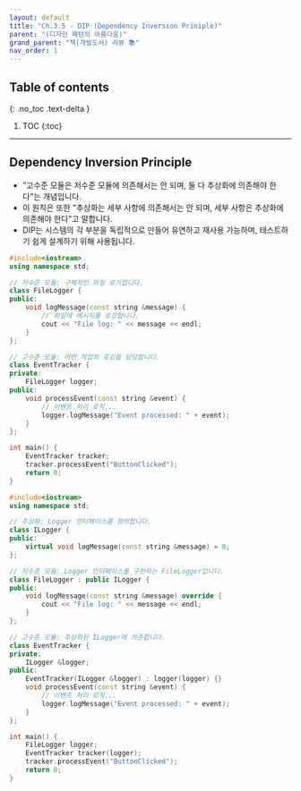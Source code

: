 ```yaml
---
layout: default
title: "Ch.3.5 - DIP (Dependency Inversion Priniple)"
parent: "(디자인 패턴의 아름다움)"
grand_parent: "책(개발도서) 리뷰 📚"
nav_order: 1
---
```


## Table of contents
{: .no_toc .text-delta }

1. TOC
{:toc}

---

## Dependency Inversion Principle

* "고수준 모듈은 저수준 모듈에 의존해서는 안 되며, 둘 다 추상화에 의존해야 한다"는 개념입니다. 
* 이 원칙은 또한 "추상화는 세부 사항에 의존해서는 안 되며, 세부 사항은 추상화에 의존해야 한다"고 말합니다. 
* DIP는 시스템의 각 부분을 독립적으로 만들어 유연하고 재사용 가능하며, 테스트하기 쉽게 설계하기 위해 사용됩니다.

```cpp
#include<iostream>
using namespace std;

// 저수준 모듈: 구체적인 파일 로거입니다.
class FileLogger {
public:
    void logMessage(const string &message) {
        // 파일에 메시지를 로깅합니다.
        cout << "File log: " << message << endl;
    }
};

// 고수준 모듈: 어떤 작업의 로깅을 담당합니다.
class EventTracker {
private:
    FileLogger logger;
public:
    void processEvent(const string &event) {
        // 이벤트 처리 로직...
        logger.logMessage("Event processed: " + event);
    }
};

int main() {
    EventTracker tracker;
    tracker.processEvent("ButtonClicked");
    return 0;
}

```

```cpp
#include<iostream>
using namespace std;

// 추상화: Logger 인터페이스를 정의합니다.
class ILogger {
public:
    virtual void logMessage(const string &message) = 0;
};

// 저수준 모듈: Logger 인터페이스를 구현하는 FileLogger입니다.
class FileLogger : public ILogger {
public:
    void logMessage(const string &message) override {
        cout << "File log: " << message << endl;
    }
};

// 고수준 모듈: 추상화된 ILogger에 의존합니다.
class EventTracker {
private:
    ILogger &logger;
public:
    EventTracker(ILogger &logger) : logger(logger) {}
    void processEvent(const string &event) {
        // 이벤트 처리 로직...
        logger.logMessage("Event processed: " + event);
    }
};

int main() {
    FileLogger logger;
    EventTracker tracker(logger);
    tracker.processEvent("ButtonClicked");
    return 0;
}

```